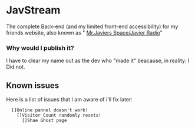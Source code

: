 # JavStream
The complete Back-end (and my limited front-end accessibility) for my friends website, also known as " [Mr.Javiers Space/Javier Radio](https://mrjaviers.space)"

### Why would I publish it?
I have to clear my name out as the dev who "made it" beacause, in reality: I Did not.
## Known issues
Here is a list of issues that I am aware of i'll fix later:
```
  []Online pannel doesn't work!
    []Visitor Count randomly resets!
      []Shae Ghost page
```


